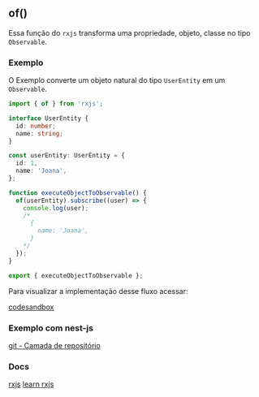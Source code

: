 ## of()

Essa função do `rxjs` transforma uma propriedade, objeto, classe no tipo `Observable`.

### Exemplo

O Exemplo converte um objeto natural do tipo `UserEntity` em um `Observable`.

```typescript
import { of } from 'rxjs';

interface UserEntity {
  id: number;
  name: string;
}

const userEntity: UserEntity = {
  id: 1,
  name: 'Joana',
};

function executeObjectToObservable() {
  of(userEntity).subscribe((user) => {
    console.log(user);
    /*
      {
        name: 'Joana',
      }
    */
  });
}

export { executeObjectToObservable };
```

Para visualizar a implementação desse fluxo acessar:

[codesandbox](https://codesandbox.io/s/rxjs-examples-4hrzln?file=/src/examples/of/rxjs-of.ts)

### Exemplo com nest-js

[git - Camada de repositório](https://github.com/Vbobell/nestjs-with-rxjs-example/blob/main/src/user/infra/repository/memory/user.repository.ts#L17)

### Docs

[rxjs](https://rxjs.dev/api/index/function/of)
[learn rxjs](https://www.learnrxjs.io/learn-rxjs/operators/creation/of)
